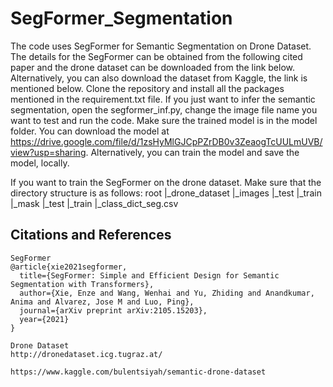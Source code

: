 # SegFormer_Segmentation
The code uses SegFormer for Semantic Segmentation on Drone Dataset. The details for the SegFormer can be obtained from the following cited paper and the drone dataset can be downloaded from the link below. Alternatively, you can also download the dataset from Kaggle, the link is mentioned below. Clone the repository and install all the packages mentioned in the requirement.txt file. If you just want to infer the semantic segmentation, open the segformer_inf.py, change the image file name you want to test and run the code. Make sure the trained model is in the model folder. You can download the model at https://drive.google.com/file/d/1zsHyMlGJCpPZrDB0v3ZeaogTcUULmUVB/view?usp=sharing. Alternatively, you can train the model and save the model, locally.

If you want to train the SegFormer on the drone dataset. Make sure that the directory structure is as follows:
root
|_drone_dataset
  |_images
    |_test
    |_train
  |_mask
    |_test
    |_train
  |_class_dict_seg.csv

## Citations and References
```
SegFormer
@article{xie2021segformer,
  title={SegFormer: Simple and Efficient Design for Semantic Segmentation with Transformers},
  author={Xie, Enze and Wang, Wenhai and Yu, Zhiding and Anandkumar, Anima and Alvarez, Jose M and Luo, Ping},
  journal={arXiv preprint arXiv:2105.15203},
  year={2021}
}

Drone Dataset
http://dronedataset.icg.tugraz.at/

https://www.kaggle.com/bulentsiyah/semantic-drone-dataset

```